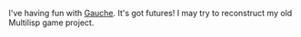 I've having fun with [Gauche](https://practical-scheme.net/gauche/). It's got futures! I may try to reconstruct my old Multilisp game project.
